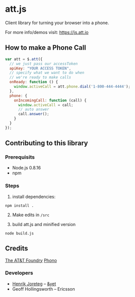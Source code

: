 # att.js

Client library for turning your browser into a phone.

For more info/demos visit: https://js.att.io

## How to make a Phone Call

```js
var att = $.att({
  // we just pass our accessToken
  apiKey: "YOUR ACCESS TOKEN",
  // specify what we want to do when
  // we're ready to make calls
  onReady: function () {
    window.activeCall = att.phone.dial('1-800-444-4444');
  },
  phone: {
    onIncomingCall: function (call) {
      window.activeCall = call;
      // auto answer
      call.answer();
    }
  }
});

```

## Contributing to this library
### Prerequisits

- Node.js 0.8.16
- npm

### Steps

1. install dependencies:

```
npm install .
```

2. Make edits in `/src`

3. build att.js and minified version

```
node build.js
```

## Credits

[The AT&T Foundry](https://foundry.att.com/)
[Phono](http://phono.com)

### Developers

- [Henrik Joreteg](http://andyet.com/team/henrik/) – [&yet](http://andyet.com)
- Geoff Hollingsworth – Ericsson
